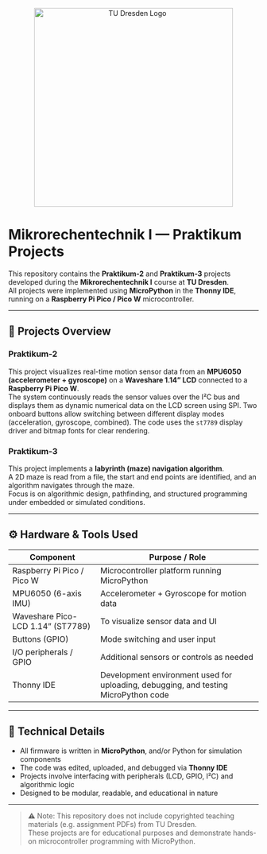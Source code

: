 <p align="center">
  <img src="https://upload.wikimedia.org/wikipedia/commons/a/a2/Logo_TU_Dresden_2025.svg" alt="TU Dresden Logo" width="400"/>
</p>

# Mikrorechentechnik I — Praktikum Projects

This repository contains the **Praktikum-2** and **Praktikum-3** projects developed during the **Mikrorechentechnik I** course at **TU Dresden**.  
All projects were implemented using **MicroPython** in the **Thonny IDE**, running on a **Raspberry Pi Pico / Pico W** microcontroller.

---

## 📁 Projects Overview

### Praktikum-2  
This project visualizes real-time motion sensor data from an **MPU6050 (accelerometer + gyroscope)** on a **Waveshare 1.14” LCD** connected to a **Raspberry Pi Pico W**.  
The system continuously reads the sensor values over the I²C bus and displays them as dynamic numerical data on the LCD screen using SPI. Two onboard buttons allow switching between different display modes (acceleration, gyroscope, combined). The code uses the `st7789` display driver and bitmap fonts for clear rendering.

### Praktikum-3  
This project implements a **labyrinth (maze) navigation algorithm**.  
A 2D maze is read from a file, the start and end points are identified, and an algorithm navigates through the maze.  
Focus is on algorithmic design, pathfinding, and structured programming under embedded or simulated conditions.

---

## ⚙️ Hardware & Tools Used

| Component | Purpose / Role |
|-----------|----------------|
| Raspberry Pi Pico / Pico W | Microcontroller platform running MicroPython |
| MPU6050 (6-axis IMU) | Accelerometer + Gyroscope for motion data |
| Waveshare Pico-LCD 1.14” (ST7789) | To visualize sensor data and UI |
| Buttons (GPIO) | Mode switching and user input |
| I/O peripherals / GPIO | Additional sensors or controls as needed |
| Thonny IDE | Development environment used for uploading, debugging, and testing MicroPython code |

---

## 🧠 Technical Details

- All firmware is written in **MicroPython**, and/or Python for simulation components  
- The code was edited, uploaded, and debugged via **Thonny IDE**  
- Projects involve interfacing with peripherals (LCD, GPIO, I²C) and algorithmic logic  
- Designed to be modular, readable, and educational in nature  

---

> ⚠️ Note: This repository does not include copyrighted teaching materials (e.g. assignment PDFs) from TU Dresden.  
> These projects are for educational purposes and demonstrate hands-on microcontroller programming with MicroPython.
